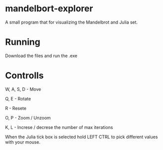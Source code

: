 # mandelbort-explorer
A small program that for visualizing the Mandelbrot and Julia set.

# Running
Download the files and run the .exe

# Controlls
W, A, S, D - Move

Q, E - Rotate

R - Resete

O, P - Zoom / Unzoom

K, L - Increse / decrese the number of max iterations

When the Julia tick box is selected hold LEFT CTRL to pick different values with your mouse.
